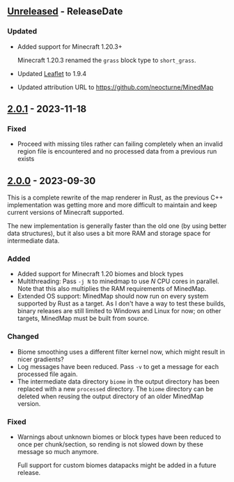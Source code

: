 <!-- next-header -->

## [Unreleased] - ReleaseDate

### Updated

- Added support for Minecraft 1.20.3+

  Minecraft 1.20.3 renamed the `grass` block type to `short_grass`.
- Updated [Leaflet](https://leafletjs.com/) to 1.9.4
- Updated attribution URL to https://github.com/neocturne/MinedMap

## [2.0.1] - 2023-11-18

### Fixed

- Proceed with missing tiles rather can failing completely when an invalid
  region file is encountered and no processed data from a previous run exists

## [2.0.0] - 2023-09-30

This is a complete rewrite of the map renderer in Rust, as the previous C++
implementation was getting more and more difficult to maintain and keep current
versions of Minecraft supported.

The new implementation is generally faster than the old one (by using better
data structures), but it also uses a bit more RAM and storage space for
intermediate data.

### Added

- Added support for Minecraft 1.20 biomes and block types
- Multithreading: Pass `-j N` to minedmap to use *N* CPU cores in parallel. Note
  that this also multiplies the RAM requirements of MinedMap.
- Extended OS support: MinedMap should now run on every system supported by Rust
  as a target. As I don't have a way to test these builds, binary releases are
  still limited to Windows and Linux for now; on other targets, MinedMap must
  be built from source.

### Changed

- Biome smoothing uses a different filter kernel now, which might result in
  nicer gradients?
- Log messages have been reduced. Pass `-v` to get a message for each
  processed file again.
- The intermediate data directory `biome` in the output directory has been
  replaced with a new `processed` directory. The `biome` directory can be
  deleted when reusing the output directory of an older MinedMap version.

### Fixed

- Warnings about unknown biomes or block types have been reduced to once per
  chunk/section, so rending is not slowed down by these message so much anymore.

  Full support for custom biomes datapacks might be added in a future release.

<!-- next-url -->
[Unreleased]: https://github.com/neocturne/MinedMap/compare/v2.0.1...HEAD
[2.0.1]: https://github.com/neocturne/MinedMap/compare/v2.0.0...v2.0.1
[2.0.0]: https://github.com/neocturne/MinedMap/compare/v1.19.1...v2.0.0
